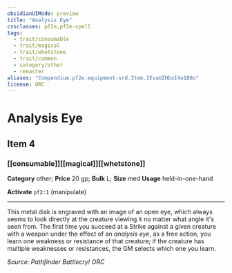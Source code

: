 ```yaml
---
obsidianUIMode: preview
title: "Analysis Eye"
cssclasses: pf2e,pf2e-spell
tags:
  - trait/consumable
  - trait/magical
  - trait/whetstone
  - trait/common
  - category/other
  - remaster
aliases: "Compendium.pf2e.equipment-srd.Item.IEvaUZHbxI4o1B8o"
license: ORC
---
```

# Analysis Eye
## Item 4
### [[consumable]][[magical]][[whetstone]]

**Category** other; 
**Price** 20 gp; 
**Bulk** L; **Size** med
**Usage** held-in-one-hand

**Activate** `pf2:1` (manipulate)

* * *

This metal disk is engraved with an image of an open eye, which always seems to look directly at the creature viewing it no matter what angle it's seen from. The first time you succeed at a Strike against a given creature with a weapon under the effect of an _analysis eye_, as a free action, you learn one weakness or resistance of that creature; if the creature has multiple weaknesses or resistances, the GM selects which one you learn.

*Source: Pathfinder Battlecry!*
*ORC*